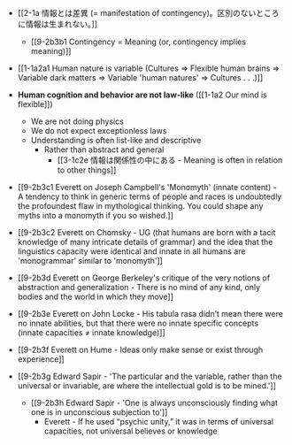 - [[2-1a 情報とは差異 (= manifestation of contingency)。区別のないところに情報は生まれない。]]
	- [[9-2b3b1 Contingency = Meaning (or, contingency implies meaning)]]

- [[1-1a2a1 Human nature is variable (Cultures ⇒ Flexible human brains ⇒ Variable dark matters ⇒ Variable 'human natures' ⇒ Cultures . . .)]]
- **Human cognition and behavior are not law-like** ([[1-1a2 Our mind is flexible]])
    - We are not doing physics
    - We do not expect exceptionless laws
    - Understanding is often list-like and descriptive
        - Rather than abstract and general
	        - [[3-1c2e 情報は関係性の中にある - Meaning is often in relation to other things]]

- [[9-2b3c1 Everett on Joseph Campbell's 'Monomyth' (innate content) - A tendency to think in generic terms of people and races is undoubtedly the profoundest flaw in mythological thinking. You could shape any myths into a monomyth if you so wished.]]
- [[9-2b3c2 Everett on Chomsky - UG (that humans are born with a tacit knowledge of many intricate details of grammar) and the idea that the linguistics capacity were identical and innate in all humans are 'monogrammar' similar to 'monomyth']]

- [[9-2b3d Everett on George Berkeley's critique of the very notions of abstraction and generalization - There is no mind of any kind, only bodies and the world in which they move]]
- [[9-2b3e Everett on John Locke - His tabula rasa didn’t mean there were no innate abilities, but that there were no innate specific concepts (innate capacities ≠ innate knowledge)]]
- [[9-2b3f Everett on Hume - Ideas only make sense or exist through experience]]

- [[9-2b3g Edward Sapir - 'The particular and the variable, rather than the universal or invariable, are where the intellectual gold is to be mined.']]
	- [[9-2b3h Edward Sapir - 'One is always unconsciously finding what one is in unconscious subjection to']]
	    - Everett - If he used “psychic unity,” it was in terms of universal capacities, not universal believes or knowledge